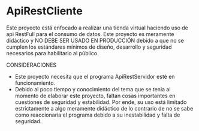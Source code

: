 # ApiRestCliente
Este proyecto está enfocado a realizar una tienda virtual haciendo uso de api RestFull para el consumo de datos. Este proyecto es meramente 
didáctico y NO DEBE SER USADO EN PRODUCCIÓN debido a que no se cumplen los estándares mínimos de diseño, desarrollo y seguridad necesarios para habilitarlo al público.

CONSIDERACIONES
-	Este proyecto necesita que el programa ApiRestServidor esté en funcionamiento.
-	Debido al poco tiempo y conocimiento del tema que se tenia al momento de elaborar este proyecto, faltan cosas importantes en cuestiones de seguridad y estabilidad. 
Por ende, su uso está limitado estrictamente a algo meramente didáctico de lo contrario de no se sabe como reaccionaria el programa debido a su inestabilidad y falta de seguridad.
